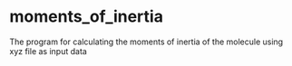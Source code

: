 # moments_of_inertia
The program for calculating the moments of inertia of the molecule using xyz file as input data 
